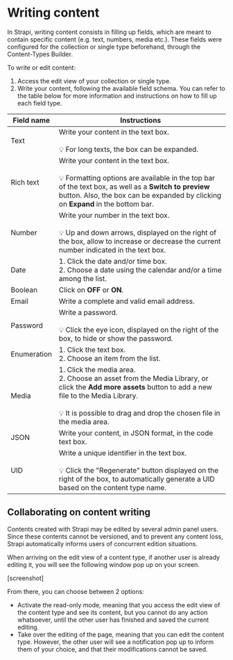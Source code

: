# Writing content

In Strapi, writing content consists in filling up fields, which are meant to contain specific content (e.g. text, numbers, media etc.). These fields were configured for the collection or single type beforehand, through the Content-Types Builder.

To write or edit content:

1. Access the edit view of your collection or single type.
2. Write your content, following the available field schema. You can refer to the table below for more information and instructions on how to fill up each field type.

| Field name  | Instructions                                                                                                                                                                                                                           |
|-------------|----------------------------------------------------------------------------------------------------------------------------------------------------------------------------------------------------------------------------------------|
| Text        | Write your content in the text box. <br><br> 💡 For long texts, the box can be expanded.                                                                                                                                                |
| Rich text   | Write your content in the text box. <br><br> 💡 Formatting options are available in the top bar of the text box, as well as a **Switch to preview** button. Also, the box can be expanded by clicking on **Expand** in the bottom bar.  |
| Number      | Write your number in the text box. <br><br> 💡 Up and down arrows, displayed on the right of the box, allow to increase or decrease the current number indicated in the text box.                                                       |
| Date        | 1. Click the date and/or time box. <br> 2. Choose a date using the calendar and/or a time among the list.                                                                                                                              |
| Boolean     | Click on **OFF** or **ON**.                                                                                                                                                                                                            |
| Email       | Write a complete and valid email address.                                                                                                                                                                                              |
| Password    | Write a password. <br><br> 💡 Click the eye icon, displayed on the right of the box, to hide or show the password.                                                                                                                      |
| Enumeration | 1. Click the text box. <br> 2. Choose an item from the list.                                                                                                                                                                           |
| Media       | 1. Click the media area. <br> 2. Choose an asset from the Media Library, or click the **Add more assets** button to add a new file to the Media Library. <br><br> 💡 It is possible to drag and drop the chosen file in the media area. |
| JSON        | Write your content, in JSON format, in the code text box.                                                                                                                                                                              |
| UID         | Write a unique identifier in the text box. <br><br> 💡 Click the "Regenerate" button displayed on the right of the box, to automatically generate a UID based on the content type name.                                                 |

## Collaborating on content writing

Contents created with Strapi may be edited by several admin panel users. Since these contents cannot be versioned, and to prevent any content loss, Strapi automatically informs users of concurrent edition situations.

When arriving on the edit view of a content type, if another user is already editing it, you will see the following window pop up on your screen.

[screenshot]

From there, you can choose between 2 options:

- Activate the read-only mode, meaning that you access the edit view of the content type and see its content, but you cannot do any action whatsoever, until the other user has finished and saved the current editing.
- Take over the editing of the page, meaning that you can edit the content type. However, the other user will see a notification pop up to inform them of your choice, and that their modifications cannot be saved.
